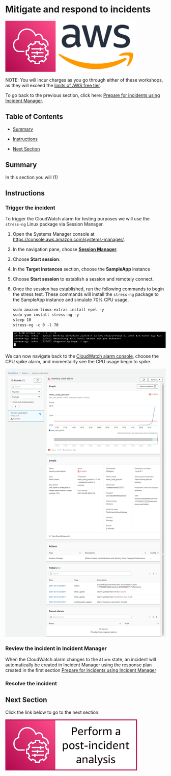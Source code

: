 # Mitigate and respond to incidents

![](media/ssm-aws-logo.png)

NOTE: You will incur charges as you go through either of these workshops, as they will exceed the [limits of AWS free tier](http://docs.aws.amazon.com/awsaccountbilling/latest/aboutv2/free-tier-limits.html).

To go back to the previous section, click here: [Prepare for incidents using Incident Manager](/episode-05-step-01-enable-incident.md).

## Table of Contents

- [Summary](#summary)
- [Instructions](#instructions)

- [Next Section](#next-section)

## Summary

In this section you will (1)

## Instructions

### Trigger the incident

To trigger the CloudWatch alarm for testing purposes we will use the ```stress-ng``` Linux package via Session Manager.

1. Open the Systems Manager console at https://console.aws.amazon.com/systems-manager/.
1. In the navigation pane, choose [**Session Manager**](https://console.aws.amazon.com/systems-manager/session-manager/sessions).
1. Choose **Start session**.
1. In the **Target instances** section, choose the **SampleApp** instance
1. Choose **Start session** to establish a session and remotely connect.
1. Once the session has established, run the following commands to begin the stress test. These commands will install the ```stress-ng``` package to the SampleApp instance and simulate 70% CPU usage.

    ```
    sudo amazon-linux-extras install epel -y
    sudo yum install stress-ng -y
    sleep 10
    stress-ng -c 0 -l 70
    ```
    
    ![](media/begin-stress-test.png)

We can now navigate back to the [CloudWatch alarm console](https://console.aws.amazon.com/cloudwatch/home?region=us-east-1#alarmsV2:alarm/?), choose the CPU spike alarm, and momentairly see the CPU usage begin to spike.

![](/operational_excellence/media/alarm-in-alarm-state.png)

### Review the incident in Incident Manager

When the CloudWatch alarm changes to the ```Alarm``` state, an incident will automatically be created in Incident Manager using the response plan created in the first section [Prepare for incidents using Incident Manager](/episode-05-step-01-enable-incident.md)

### Resolve the incident



## Next Section

Click the link below to go to the next section.

[![](media/episode-05-step-03-post-incident.png)](/episode-05-step-03-post-incident.md)